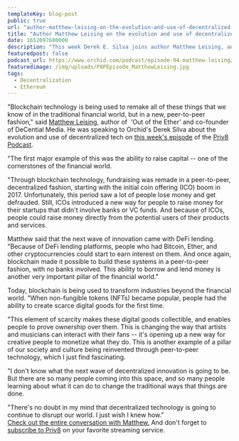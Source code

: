 ```yaml
---
templateKey: blog-post
public: true
url: "author-matthew-leising-on-the-evolution-and-use-of-decentralized-tech"
title: "Author Matthew Leising on the evolution and use of decentralized tech"
date: 1652097600000
description: "This week Derek E. Silva joins author Matthew Leising, and Co-founder of DeCential Media that focuses on telling the stories of the founders, builders and visionaries who are creating a new decentralized economy and internet experience. We take a deep dive into the fascinating early days of Ethereum to discuss Matt’s critically acclaimed book 'Out of the Ether' and his quest to solve the mystery behind the 2016 DAO hack."
featuredpost: false
podcast_url: https://www.orchid.com/podcast/episode-94-matthew-leising/
featuredimage: /img/uploads/P8PEpisode_MatthewLeising.jpg
tags:
  - Decentralization
  - Ethereum
---
```

"Blockchain technology is being used to remake all of these things that we know of in the traditional financial world, but in a new, peer-to-peer fashion," said [Matthew Leising](https://twitter.com/mattleising?ref_src=twsrc%5Egoogle%7Ctwcamp%5Eserp%7Ctwgr%5Eauthor), author of  'Out of the Ether' and co-founder of DeCential Media. He was speaking to Orchid's Derek Silva about the evolution and use of decentralized tech on [this week's episode](https://www.orchid.com/podcast/episode-94-matthew-leising/) of the [Priv8 Podcast](https://www.orchid.com/podcast/).

"The first major example of this was the ability to raise capital -- one of the cornerstones of the financial world.

"Through blockchain technology, fundraising was remade in a peer-to-peer, decentralized fashion, starting with the initial coin offering (ICO) boom in 2017. Unfortunately, this period saw a lot of people lose money and get defrauded. Still, ICOs introduced a new way for people to raise money for their startups that didn't involve banks or VC funds. And because of ICOs, people could raise money directly from the potential users of their products and services.

Matthew said that the next wave of innovation came with DeFi lending. "Because of DeFi lending platforms, people who had Bitcoin, Ether, and other cryptocurrencies could start to earn interest on them. And once again, blockchain made it possible to build these systems in a peer-to-peer fashion, with no banks involved. This ability to borrow and lend money is another very important pillar of the financial world."

Today, blockchain is being used to transform industries beyond the financial world. "When non-fungible tokens (NFTs) became popular, people had the ability to create scarce digital goods for the first time.

"This element of scarcity makes these digital goods collectible, and enables people to prove ownership over them. This is changing the way that artists and musicians can interact with their fans -- it's opening up a new way for creative people to monetize what they do. This is another example of a pillar of our society and culture being reinvented through peer-to-peer technology, which I just find fascinating.

"I don't know what the next wave of decentralized innovation is going to be. But there are so many people coming into this space, and so many people learning about what it can do to change the traditional ways that things are done.

"There's no doubt in my mind that decentralized technology is going to continue to disrupt our world. I just wish I knew how."\
[Check out the entire conversation with Matthew.](https://www.orchid.com/podcast/episode-94-matthew-leising/)  And don't forget to  [subscribe to Priv8](https://www.orchid.com/podcast/) on your favorite streaming service.